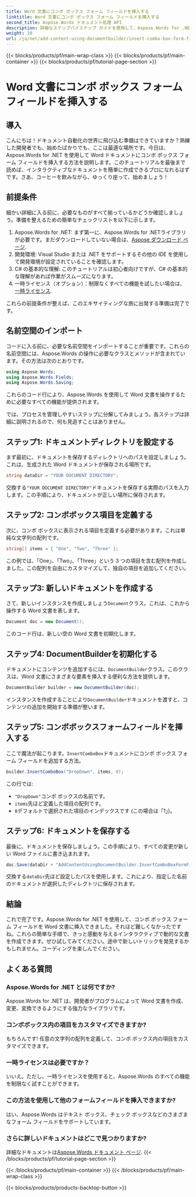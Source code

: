 ```yaml
---
title: Word 文書にコンボ ボックス フォーム フィールドを挿入する
linktitle: Word 文書にコンボ ボックス フォーム フィールドを挿入する
second_title: Aspose.Words ドキュメント処理 API
description: 詳細なステップバイステップ ガイドを使用して、Aspose.Words for .NET を使用して Word 文書にコンボ ボックス フォーム フィールドを挿入する方法を学習します。
weight: 10
url: /ja/net/add-content-using-documentbuilder/insert-combo-box-form-field/
---
```


{{< blocks/products/pf/main-wrap-class >}}
{{< blocks/products/pf/main-container >}}
{{< blocks/products/pf/tutorial-page-section >}}

# Word 文書にコンボ ボックス フォーム フィールドを挿入する

## 導入

こんにちは！ドキュメント自動化の世界に飛び込む準備はできていますか？熟練した開発者でも、始めたばかりでも、ここは最適な場所です。今日は、Aspose.Words for .NET を使用して Word ドキュメントにコンボ ボックス フォーム フィールドを挿入する方法を説明します。このチュートリアルを最後まで読めば、インタラクティブなドキュメントを簡単に作成できるプロになれるはずです。さあ、コーヒーを飲みながら、ゆっくり座って、始めましょう！

## 前提条件

細かい詳細に入る前に、必要なものがすべて揃っているかどうか確認しましょう。準備を整えるための簡単なチェックリストを以下に示します。

1.  Aspose.Words for .NET: まず第一に、Aspose.Words for .NETライブラリが必要です。まだダウンロードしていない場合は、[Aspose ダウンロード ページ](https://releases.aspose.com/words/net/).
2. 開発環境: Visual Studio または .NET をサポートするその他の IDE を使用して開発環境が設定されていることを確認します。
3. C# の基本的な理解: このチュートリアルは初心者向けですが、C# の基本的な理解があれば作業がスムーズになります。
4. 一時ライセンス（オプション）：制限なくすべての機能を試したい場合は、[一時ライセンス](https://purchase.aspose.com/temporary-license/).

これらの前提条件が整えば、このエキサイティングな旅に出発する準備は完了です。

## 名前空間のインポート

コードに入る前に、必要な名前空間をインポートすることが重要です。これらの名前空間には、Aspose.Words の操作に必要なクラスとメソッドが含まれています。その方法は次のとおりです。

```csharp
using Aspose.Words;
using Aspose.Words.Fields;
using Aspose.Words.Saving;
```

これらのコード行により、Aspose.Words を使用して Word 文書を操作するために必要なすべての機能が提供されます。

では、プロセスを管理しやすいステップに分解してみましょう。各ステップは詳細に説明されるので、何も見逃すことはありません。

## ステップ1: ドキュメントディレクトリを設定する

まず最初に、ドキュメントを保存するディレクトリへのパスを設定しましょう。これは、生成された Word ドキュメントが保存される場所です。

```csharp
string dataDir = "YOUR DOCUMENT DIRECTORY";
```

交換する`"YOUR DOCUMENT DIRECTORY"`ドキュメントを保存する実際のパスを入力します。この手順により、ドキュメントが正しい場所に保存されます。

## ステップ2: コンボボックス項目を定義する

次に、コンボ ボックスに表示される項目を定義する必要があります。これは単純な文字列の配列です。

```csharp
string[] items = { "One", "Two", "Three" };
```

この例では、「One」、「Two」、「Three」という 3 つの項目を含む配列を作成しました。この配列を自由にカスタマイズして、独自の項目を追加してください。

## ステップ3: 新しいドキュメントを作成する

さて、新しいインスタンスを作成しましょう`Document`クラス。これは、これから操作する Word 文書を表します。

```csharp
Document doc = new Document();
```

このコード行は、新しい空の Word 文書を初期化します。

## ステップ4: DocumentBuilderを初期化する

ドキュメントにコンテンツを追加するには、`DocumentBuilder`クラス。このクラスは、Word 文書にさまざまな要素を挿入する便利な方法を提供します。

```csharp
DocumentBuilder builder = new DocumentBuilder(doc);
```

インスタンスを作成することにより`DocumentBuilder`ドキュメントを渡すと、コンテンツの追加を開始する準備が整います。

## ステップ5: コンボボックスフォームフィールドを挿入する

ここで魔法が起こります。`InsertComboBox`ドキュメントにコンボ ボックス フォーム フィールドを追加する方法。

```csharp
builder.InsertComboBox("DropDown", items, 0);
```

この行では:
- `"DropDown"`コンボ ボックスの名前です。
- `items`先ほど定義した項目の配列です。
- `0`デフォルトで選択された項目のインデックスです (この場合は「1」)。

## ステップ6: ドキュメントを保存する

最後に、ドキュメントを保存しましょう。この手順により、すべての変更が新しい Word ファイルに書き込まれます。

```csharp
doc.Save(dataDir + "AddContentUsingDocumentBuilder.InsertComboBoxFormField.docx");
```

交換する`dataDir`先ほど設定したパスを使用します。これにより、指定した名前のドキュメントが選択したディレクトリに保存されます。

## 結論

これで完了です。Aspose.Words for .NET を使用して、コンボ ボックス フォーム フィールドを Word 文書に挿入できました。それほど難しくなかったですね。これらの簡単な手順で、きっと感動を与えるインタラクティブで動的な文書を作成できます。ぜひ試してみてください。途中で新しいトリックを発見するかもしれません。コーディングを楽しんでください。

## よくある質問

### Aspose.Words for .NET とは何ですか?  
Aspose.Words for .NET は、開発者がプログラムによって Word 文書を作成、変更、変換できるようにする強力なライブラリです。

### コンボボックス内の項目をカスタマイズできますか?  
もちろんです! 任意の文字列の配列を定義して、コンボ ボックス内の項目をカスタマイズできます。

### 一時ライセンスは必要ですか？  
いいえ。ただし、一時ライセンスを使用すると、Aspose.Words のすべての機能を制限なく試すことができます。

### この方法を使用して他のフォームフィールドを挿入できますか?  
はい、Aspose.Words はテキスト ボックス、チェック ボックスなどのさまざまなフォーム フィールドをサポートしています。

### さらに詳しいドキュメントはどこで見つかりますか?  
詳細なドキュメントは[Aspose.Words ドキュメント ページ](https://reference.aspose.com/words/net/).
{{< /blocks/products/pf/tutorial-page-section >}}

{{< /blocks/products/pf/main-container >}}
{{< /blocks/products/pf/main-wrap-class >}}

{{< blocks/products/products-backtop-button >}}
